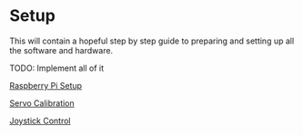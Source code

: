 # Setup

This will contain a hopeful step by step guide to preparing and setting up all the software and hardware.

TODO: Implement all of it


[Raspberry Pi Setup](https://github.com/R4stl1n/micro-hal/blob/main/setup/pi.md)

[Servo Calibration](https://github.com/R4stl1n/micro-hal/blob/ros-rework/setup/guides/servo_calibration.md)

[Joystick Control](https://github.com/R4stl1n/micro-hal/blob/ros-rework/setup/guides/joystick_control.md)